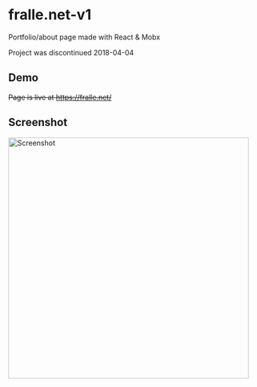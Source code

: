# fralle.net-v1
Portfolio/about page made with React & Mobx

Project was discontinued 2018-04-04

## Demo
~~Page is live at https://fralle.net/~~

## Screenshot
<img src="https://i.imgur.com/5TjX5Td.png" width="480" alt="Screenshot">

